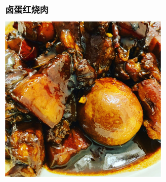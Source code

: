 # 卤蛋红烧肉

![&#x5364;&#x86CB;&#x7EA2;&#x70E7;&#x8089;](.gitbook/assets/deb361c4-520b-4c8d-9a0d-338fa6c75491.jpg)

